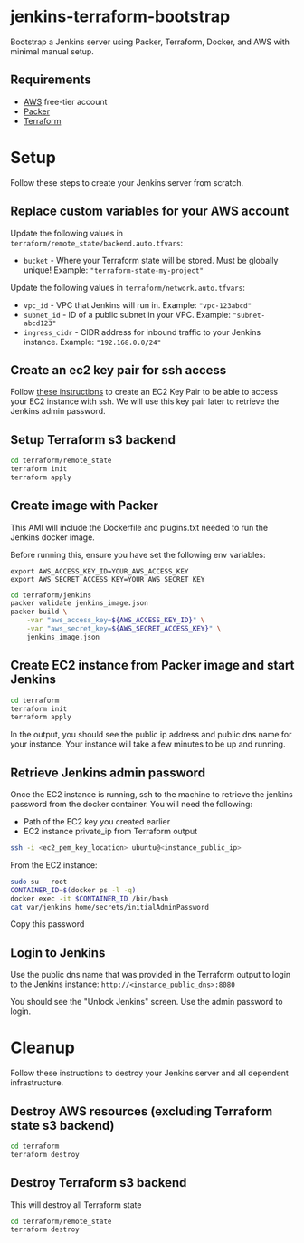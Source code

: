 # jenkins-terraform-bootstrap
Bootstrap a Jenkins server using Packer, Terraform, Docker, and AWS with minimal manual setup.

## Requirements

* [AWS](https://aws.amazon.com/) free-tier account
* [Packer](https://packer.io/)
* [Terraform](https://www.terraform.io/)

# Setup
Follow these steps to create your Jenkins server from scratch.

## Replace custom variables for your AWS account
Update the following values in `terraform/remote_state/backend.auto.tfvars`: 
* `bucket` - Where your Terraform state will be stored. Must be globally unique! Example: `"terraform-state-my-project"`

Update the following values in `terraform/network.auto.tfvars`:
* `vpc_id` - VPC that Jenkins will run in. Example: `"vpc-123abcd"`
* `subnet_id` - ID of a public subnet in your VPC. Example: `"subnet-abcd123"`
* `ingress_cidr` - CIDR address for inbound traffic to your Jenkins instance. Example: `"192.168.0.0/24"`

## Create an ec2 key pair for ssh access
Follow [these instructions](https://docs.aws.amazon.com/cli/latest/userguide/cli-services-ec2-keypairs.html) to create an EC2 Key Pair to be able to access your EC2 instance with ssh.
We will use this key pair later to retrieve the Jenkins admin password. 

## Setup Terraform s3 backend
```bash
cd terraform/remote_state
terraform init
terraform apply
```

## Create image with Packer
This AMI will include the Dockerfile and plugins.txt needed to run the Jenkins docker image.

Before running this, ensure you have set the following env variables:

`export AWS_ACCESS_KEY_ID=YOUR_AWS_ACCESS_KEY`  
`export AWS_SECRET_ACCESS_KEY=YOUR_AWS_SECRET_KEY`

```bash
cd terraform/jenkins
packer validate jenkins_image.json
packer build \
    -var "aws_access_key=${AWS_ACCESS_KEY_ID}" \
    -var "aws_secret_key=${AWS_SECRET_ACCESS_KEY}" \
    jenkins_image.json
```

## Create EC2 instance from Packer image and start Jenkins
```bash
cd terraform
terraform init
terraform apply
```
In the output, you should see the public ip address and public dns name for your instance. Your instance will take a few minutes to be up and running.

## Retrieve Jenkins admin password
Once the EC2 instance is running, ssh to the machine to retrieve the jenkins password from the docker container.
You will need the following:
* Path of the EC2 key you created earlier
* EC2 instance private_ip from Terraform output
```bash
ssh -i <ec2_pem_key_location> ubuntu@<instance_public_ip>
```
From the EC2 instance:
```bash
sudo su - root
CONTAINER_ID=$(docker ps -l -q)
docker exec -it $CONTAINER_ID /bin/bash
cat var/jenkins_home/secrets/initialAdminPassword
```
Copy this password

## Login to Jenkins
Use the public dns name that was provided in the Terraform output to login to the Jenkins instance:
`http://<instance_public_dns>:8080`

You should see the "Unlock Jenkins" screen. Use the admin password to login.

# Cleanup
Follow these instructions to destroy your Jenkins server and all dependent infrastructure.

## Destroy AWS resources (excluding Terraform state s3 backend)
```bash
cd terraform
terraform destroy
```

## Destroy Terraform s3 backend
This will destroy all Terraform state
```bash
cd terraform/remote_state
terraform destroy
```
